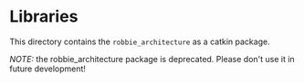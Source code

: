 # Libraries

This directory contains the `robbie_architecture` as a catkin package. 

*NOTE:* the robbie_architecture package is deprecated. Please don't use it in 
future development!
